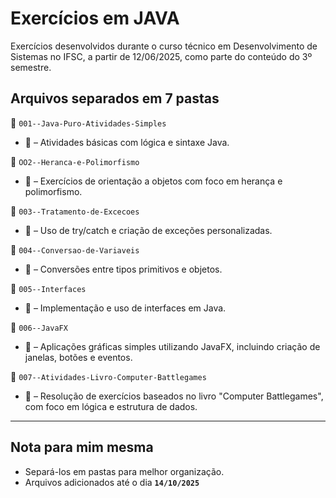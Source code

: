 # Exercícios em JAVA

Exercícios desenvolvidos durante o curso técnico em Desenvolvimento de Sistemas no IFSC, a partir de 12/06/2025, como parte do conteúdo do 3º semestre.

## Arquivos separados em 7 pastas
📁 `001--Java-Puro-Atividades-Simples`
* 📝 – Atividades básicas com lógica e sintaxe Java.

📁 `OO2--Heranca-e-Polimorfismo`
* 📝 – Exercícios de orientação a objetos com foco em herança e polimorfismo.

📁 `003--Tratamento-de-Excecoes`
* 📝 – Uso de try/catch e criação de exceções personalizadas.

📁 `004--Conversao-de-Variaveis`
 * 📝 – Conversões entre tipos primitivos e objetos.

📁 `005--Interfaces`
* 📝 – Implementação e uso de interfaces em Java.

📁 `006--JavaFX`
* 📝 – Aplicações gráficas simples utilizando JavaFX, incluindo criação de janelas, botões e eventos.

📁 `007--Atividades-Livro-Computer-Battlegames`
* 📝 –  Resolução de exercícios baseados no livro "Computer Battlegames", com foco em lógica e estrutura de dados.

---
 ## Nota para mim mesma
* Separá-los em pastas para melhor organização.
* Arquivos adicionados até o dia **`14/10/2025`**
